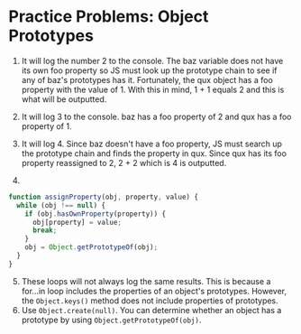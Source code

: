 # Practice Problems: Object Prototypes

1. It will log the number 2 to the console. The baz variable does not have its own foo property so JS must look up the prototype chain to see if any of baz's prototypes has it. Fortunately, the qux object has a foo property with the value of 1. With this in mind, 1 + 1 equals 2 and this is what will be outputted.
2. It will log 3 to the console. baz has a foo property of 2 and qux has a foo property of 1.
3. It will log 4. Since baz doesn't have a foo property, JS must search up the prototype chain and finds the property in qux. Since qux has its foo property reassigned to 2, 2 + 2 which is 4 is outputted.

4.

```javascript
function assignProperty(obj, property, value) {
  while (obj !== null) {
    if (obj.hasOwnProperty(property)) {
      obj[property] = value;
      break;
    }
    obj = Object.getPrototypeOf(obj);
  }
}
```

5. These loops will not always log the same results. This is because a for...in loop includes the properties of an object's prototypes. However, the `Object.keys()` method does not include properties of prototypes.
6. Use `Object.create(null)`. You can determine whether an object has a prototype by using `Object.getPrototypeOf(obj)`.
